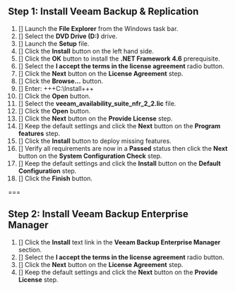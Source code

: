## Step 1: Install Veeam Backup & Replication

1. [] Launch the **File Explorer** from the Windows task bar.
2. [] Select the **DVD Drive (D:)** drive.
3. [] Launch the **Setup** file.
4. [] Click the **Install** button on the left hand side.
5. [] Click the **OK** button to install the **.NET Framework 4.6** prerequisite.
6. [] Select the **I accept the terms in the license agreement** radio button.
7. [] Click the **Next** button on the **License Agreement** step.
8. [] Click the **Browse...** button.
9. [] Enter: +++C:\Install+++
10. [] Click the **Open** button.
11. [] Select the **veeam_availability_suite_nfr_2_2.lic** file.
12. [] Click the **Open** button.
13. [] Click the **Next** button on the **Provide License** step.
14. [] Keep the default settings and click the **Next** button on the **Program features** step.
15. [] Click the **Install** button to deploy missing features.
16. [] Verify all requirements are now in a **Passed** status then click the **Next** button on the **System Configuration Check** step.
17. [] Keep the default settings and click the **Install** button on the **Default Configuration** step.
18. [] Click the **Finish** button.

===

## Step 2: Install Veeam Backup Enterprise Manager

1. [] Click the **Install** text link in the **Veeam Backup Enterprise Manager** section.
2. [] Select the **I accept the terms in the license agreement** radio button.
3. [] Click the **Next** button on the **License Agreement** step.
4. [] Keep the default settings and click the **Next** button on the **Provide License** step.
